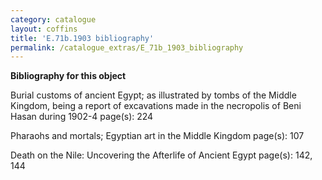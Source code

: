 ```yaml
---
category: catalogue
layout: coffins
title: 'E.71b.1903 bibliography'
permalink: /catalogue_extras/E_71b_1903_bibliography
---
```


**Bibliography for this object**

Burial customs of ancient Egypt; as illustrated by tombs of the Middle Kingdom, being a report of excavations made in the necropolis of Beni Hasan during 1902-4 page(s): 224

Pharaohs and mortals; Egyptian art in the Middle Kingdom page(s): 107

Death on the Nile: Uncovering the Afterlife of Ancient Egypt page(s): 142, 144





